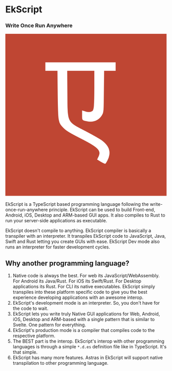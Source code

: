 # 											EkScript

### 																					Write Once Run Anywhere

![Ekscript Logo](./assets/ekscript.svg)

EkScript is a TypeScript based programming language following the write-once-run-anywhere principle. EkScript can be used to build Front-end, Android, iOS, Desktop and ARM-based GUI apps. It also compiles to Rust to run your server-side applications as executable.

EkScript doesn't compile to anything. EkScript compiler is basically a transpiler with an interpreter. It transpiles EkScript code to JavaScript, Java, Swift and Rust letting you create GUIs with ease. EkScript Dev mode also runs an interpreter for faster development cycles.

## Why another programming language?

1. Native code is always the best. For web its JavaScript/WebAssembly. For Android its Java/Rust. For iOS its Swift/Rust. For Desktop applications its Rust. For CLI its native executables. EkScript simply transpiles into these platform specific code to give you the best experience developing applications with an awesome interop.
2. EkScript's development mode is an interpreter. So, you don't have for the code to wait.
3. EkScript lets you write truly Native GUI applications for Web, Android, iOS, Desktop and ARM-based with a single pattern that is similar to Svelte. One pattern for everything.
4. EkScript's production mode is a compiler that compiles code to the respective platform.
5. The BEST part is the interop. EkScript's interop with other programming languages is through a simple `*.d.es` definition file like in TypeScript. It's that simple.
6. EkScript has many more features. Astras in EkScript will support native transpilation to other programming language.